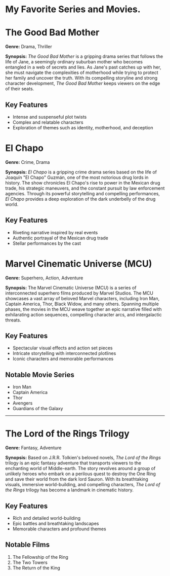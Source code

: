 # My Favorite Series and Movies.

# The Good Bad Mother

**Genre:** Drama, Thriller

**Synopsis:** *The Good Bad Mother* is a gripping drama series that follows the life of Jane, a seemingly ordinary suburban mother who becomes entangled in a web of secrets and lies. As Jane's past catches up with her, she must navigate the complexities of motherhood while trying to protect her family and uncover the truth. With its compelling storyline and strong character development, *The Good Bad Mother* keeps viewers on the edge of their seats.

## Key Features

- Intense and suspenseful plot twists
- Complex and relatable characters
- Exploration of themes such as identity, motherhood, and deception

# El Chapo

**Genre:** Crime, Drama

**Synopsis:** *El Chapo* is a gripping crime drama series based on the life of Joaquín "El Chapo" Guzmán, one of the most notorious drug lords in history. The show chronicles El Chapo's rise to power in the Mexican drug trade, his strategic maneuvers, and the constant pursuit by law enforcement agencies. Through its powerful storytelling and compelling performances, *El Chapo* provides a deep exploration of the dark underbelly of the drug world.

## Key Features

- Riveting narrative inspired by real events
- Authentic portrayal of the Mexican drug trade
- Stellar performances by the cast

# Marvel Cinematic Universe (MCU)

**Genre:** Superhero, Action, Adventure

**Synopsis:** The Marvel Cinematic Universe (MCU) is a series of interconnected superhero films produced by Marvel Studios. The MCU showcases a vast array of beloved Marvel characters, including Iron Man, Captain America, Thor, Black Widow, and many others. Spanning multiple phases, the movies in the MCU weave together an epic narrative filled with exhilarating action sequences, compelling character arcs, and intergalactic threats.

## Key Features

- Spectacular visual effects and action set pieces
- Intricate storytelling with interconnected plotlines
- Iconic characters and memorable performances

## Notable Movie Series

- Iron Man
- Captain America
- Thor
- Avengers
- Guardians of the Galaxy

---

# The Lord of the Rings Trilogy

**Genre:** Fantasy, Adventure

**Synopsis:** Based on J.R.R. Tolkien's beloved novels, *The Lord of the Rings* trilogy is an epic fantasy adventure that transports viewers to the enchanting world of Middle-earth. The story revolves around a group of unlikely heroes who embark on a perilous quest to destroy the One Ring and save their world from the dark lord Sauron. With its breathtaking visuals, immersive world-building, and compelling characters, *The Lord of the Rings* trilogy has become a landmark in cinematic history.

## Key Features

- Rich and detailed world-building
- Epic battles and breathtaking landscapes
- Memorable characters and profound themes

## Notable Films

1. The Fellowship of the Ring
2. The Two Towers
3. The Return of the King

